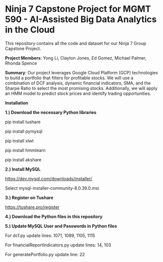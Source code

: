 # Ninja 7 Capstone Project for MGMT 590 - AI-Assisted Big Data Analytics in the Cloud
This repository contains all the code and dataset for our Ninja 7 Group Capstone Project.

**Project Members**: Yong Li, Clayton Jones, Ed Gomez, Michael Palmer, Rhonda Spence

**Summary**: Our project leverages Google Cloud Platform (GCP) technologies to build a portfolio that filters for profitable stocks. We will use a combination of DCF analysis, dynamic financial indicators, SMA, and the Sharpe Ratio to select the most promising stocks. Additionally, we will apply an HMM model to predict stock prices and identify trading opportunities. 

**Installation**

**1.) Download the necessary Python libraries**

pip install tushare

pip install pymysql

pip install xlwt

pip install hmmlearn

pip install akshare

**2.) Install MySQL**

https://dev.mysql.com/downloads/installer/

Select mysql-installer-community-8.0.39.0.msi

**3.) Register on Tushare**

https://tushare.pro/register

**4.) Download the Python files in this repository**

**5.) Update MySQL User and Passwords in Python files**

For dcf.py update lines: 1071, 1089, 1105, 1115

For financialReportIndicators.py update lines: 14, 103

For generatePortfolio.py update line: 22




